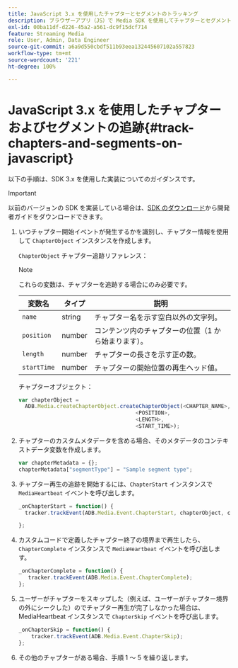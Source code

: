 ```yaml
---
title: JavaScript 3.x を使用したチャプターとセグメントのトラッキング
description: ブラウザーアプリ（JS）で Media SDK を使用してチャプターとセグメントのトラッキングを実装する方法を説明します。
exl-id: 00ba11df-d226-45a2-a561-dc9f15dcf714
feature: Streaming Media
role: User, Admin, Data Engineer
source-git-commit: a6a9d550cbdf511b93eea132445607102a557823
workflow-type: tm+mt
source-wordcount: '221'
ht-degree: 100%

---
```


# JavaScript 3.x を使用したチャプターおよびセグメントの追跡{#track-chapters-and-segments-on-javascript}

以下の手順は、SDK 3.x を使用した実装についてのガイダンスです。

>[!IMPORTANT]
>
> 以前のバージョンの SDK を実装している場合は、[SDK のダウンロード](/help/getting-started/download-sdks.md)から開発者ガイドをダウンロードできます。

1. いつチャプター開始イベントが発生するかを識別し、チャプター情報を使用して `ChapterObject` インスタンスを作成します。

   `ChapterObject` チャプター追跡リファレンス：

   >[!NOTE]
   >
   >これらの変数は、チャプターを追跡する場合にのみ必要です。

   | 変数名 | タイプ | 説明 |
   | --- | --- | --- |
   | `name` | string | チャプター名を示す空白以外の文字列。 |
   | `position` | number | コンテンツ内のチャプターの位置（1 から始まります）。 |
   | `length` | number | チャプターの長さを示す正の数。 |
   | `startTime` | number | チャプターの開始位置の再生ヘッド値。 |

   チャプターオブジェクト：

   ```js
   var chapterObject =
     ADB.Media.createChapterObject.createChapterObject(<CHAPTER_NAME>,
                                        <POSITION>,
                                        <LENGTH>,
                                        <START_TIME>);
   ```

1. チャプターのカスタムメタデータを含める場合、そのメタデータのコンテキストデータ変数を作成します。

   ```js
   var chapterMetadata = {};
   chapterMetadata["segmentType"] = "Sample segment type";
   ```

1. チャプター再生の追跡を開始するには、`ChapterStart` インスタンスで `MediaHeartbeat` イベントを呼び出します。

   ```js
   _onChapterStart = function() {
     tracker.trackEvent(ADB.Media.Event.ChapterStart, chapterObject, chapterMetadata);
   
   };
   ```

1. カスタムコードで定義したチャプター終了の境界まで再生したら、`ChapterComplete` インスタンスで `MediaHeartbeat` イベントを呼び出します。

   ```js
   _onChapterComplete = function() {
      tracker.trackEvent(ADB.Media.Event.ChapterComplete);
   };
   ```

1. ユーザーがチャプターをスキップした（例えば、ユーザーがチャプター境界の外にシークした）のでチャプター再生が完了しなかった場合は、MediaHeartbeat インスタンスで `ChapterSkip` イベントを呼び出します。

   ```js
   _onChapterSkip = function() {
       tracker.trackEvent(ADB.Media.Event.ChapterSkip);
   };
   ```

1. その他のチャプターがある場合、手順 1 ～ 5 を繰り返します。
